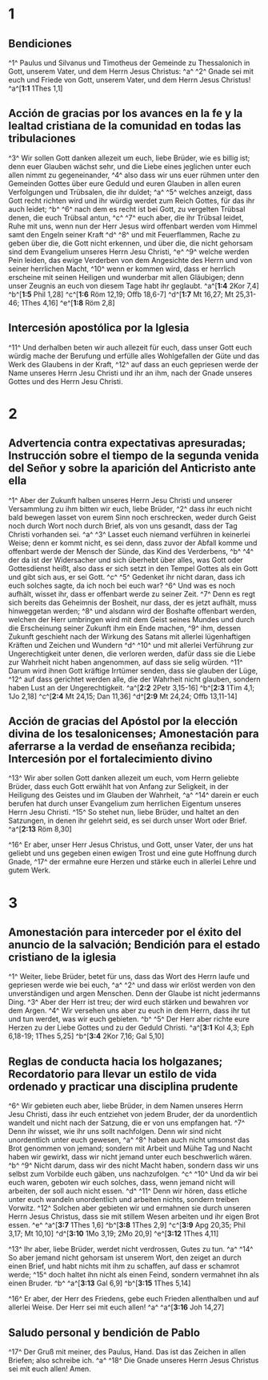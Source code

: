 # 1
## Bendiciones
^1^ Paulus und Silvanus und Timotheus der Gemeinde zu Thessalonich in Gott, unserem Vater, und dem Herrn Jesus Christus: ^a^ ^2^ Gnade sei mit euch und Friede von Gott, unserem Vater, und dem Herrn Jesus Christus!
^a^[**1:1** 1Thes 1,1]

## Acción de gracias por los avances en la fe y la lealtad cristiana de la comunidad en todas las tribulaciones
^3^ Wir sollen Gott danken allezeit um euch, liebe Brüder, wie es billig ist; denn euer Glauben wächst sehr, und die Liebe eines jeglichen unter euch allen nimmt zu gegeneinander, ^4^ also dass wir uns euer rühmen unter den Gemeinden Gottes über eure Geduld und euren Glauben in allen euren Verfolgungen und Trübsalen, die ihr duldet; ^a^ ^5^ welches anzeigt, dass Gott recht richten wird und ihr würdig werdet zum Reich Gottes, für das ihr auch leidet; ^b^ ^6^ nach dem es recht ist bei Gott, zu vergelten Trübsal denen, die euch Trübsal antun, ^c^ ^7^ euch aber, die ihr Trübsal leidet, Ruhe mit uns, wenn nun der Herr Jesus wird offenbart werden vom Himmel samt den Engeln seiner Kraft ^d^ ^8^ und mit Feuerflammen, Rache zu geben über die, die Gott nicht erkennen, und über die, die nicht gehorsam sind dem Evangelium unseres Herrn Jesu Christi, ^e^ ^9^ welche werden Pein leiden, das ewige Verderben von dem Angesichte des Herrn und von seiner herrlichen Macht, ^10^ wenn er kommen wird, dass er herrlich erscheine mit seinen Heiligen und wunderbar mit allen Gläubigen; denn unser Zeugnis an euch von diesem Tage habt ihr geglaubt.
^a^[**1:4** 2Kor 7,4] ^b^[**1:5** Phil 1,28] ^c^[**1:6** Röm 12,19; Offb 18,6-7] ^d^[**1:7** Mt 16,27; Mt 25,31-46; 1Thes 4,16] ^e^[**1:8** Röm 2,8]

## Intercesión apostólica por la Iglesia
^11^ Und derhalben beten wir auch allezeit für euch, dass unser Gott euch würdig mache der Berufung und erfülle alles Wohlgefallen der Güte und das Werk des Glaubens in der Kraft, ^12^ auf dass an euch gepriesen werde der Name unseres Herrn Jesu Christi und ihr an ihm, nach der Gnade unseres Gottes und des Herrn Jesu Christi.

# 2
## Advertencia contra expectativas apresuradas; Instrucción sobre el tiempo de la segunda venida del Señor y sobre la aparición del Anticristo ante ella
^1^ Aber der Zukunft halben unseres Herrn Jesu Christi und unserer Versammlung zu ihm bitten wir euch, liebe Brüder, ^2^ dass ihr euch nicht bald bewegen lasset von eurem Sinn noch erschrecken, weder durch Geist noch durch Wort noch durch Brief, als von uns gesandt, dass der Tag Christi vorhanden sei. ^a^ ^3^ Lasset euch niemand verführen in keinerlei Weise; denn er kommt nicht, es sei denn, dass zuvor der Abfall komme und offenbart werde der Mensch der Sünde, das Kind des Verderbens, ^b^ ^4^ der da ist der Widersacher und sich überhebt über alles, was Gott oder Gottesdienst heißt, also dass er sich setzt in den Tempel Gottes als ein Gott und gibt sich aus, er sei Gott. ^c^ ^5^ Gedenket ihr nicht daran, dass ich euch solches sagte, da ich noch bei euch war? ^6^ Und was es noch aufhält, wisset ihr, dass er offenbart werde zu seiner Zeit. ^7^ Denn es regt sich bereits das Geheimnis der Bosheit, nur dass, der es jetzt aufhält, muss hinweggetan werden; ^8^ und alsdann wird der Boshafte offenbart werden, welchen der Herr umbringen wird mit dem Geist seines Mundes und durch die Erscheinung seiner Zukunft ihm ein Ende machen, ^9^ ihm, dessen Zukunft geschieht nach der Wirkung des Satans mit allerlei lügenhaftigen Kräften und Zeichen und Wundern ^d^ ^10^ und mit allerlei Verführung zur Ungerechtigkeit unter denen, die verloren werden, dafür dass sie die Liebe zur Wahrheit nicht haben angenommen, auf dass sie selig würden. ^11^ Darum wird ihnen Gott kräftige Irrtümer senden, dass sie glauben der Lüge, ^12^ auf dass gerichtet werden alle, die der Wahrheit nicht glauben, sondern haben Lust an der Ungerechtigkeit.
^a^[**2:2** 2Petr 3,15-16] ^b^[**2:3** 1Tim 4,1; 1Jo 2,18] ^c^[**2:4** Mt 24,15; Dan 11,36] ^d^[**2:9** Mt 24,24; Offb 13,11-14]

## Acción de gracias del Apóstol por la elección divina de los tesalonicenses; Amonestación para aferrarse a la verdad de enseñanza recibida; Intercesión por el fortalecimiento divino
^13^ Wir aber sollen Gott danken allezeit um euch, vom Herrn geliebte Brüder, dass euch Gott erwählt hat von Anfang zur Seligkeit, in der Heiligung des Geistes und im Glauben der Wahrheit, ^a^ ^14^ darein er euch berufen hat durch unser Evangelium zum herrlichen Eigentum unseres Herrn Jesu Christi. ^15^ So stehet nun, liebe Brüder, und haltet an den Satzungen, in denen ihr gelehrt seid, es sei durch unser Wort oder Brief. 
^a^[**2:13** Röm 8,30]

^16^ Er aber, unser Herr Jesus Christus, und Gott, unser Vater, der uns hat geliebt und uns gegeben einen ewigen Trost und eine gute Hoffnung durch Gnade, ^17^ der ermahne eure Herzen und stärke euch in allerlei Lehre und gutem Werk.

# 3
## Amonestación para interceder por el éxito del anuncio de la salvación; Bendición para el estado cristiano de la iglesia
^1^ Weiter, liebe Brüder, betet für uns, dass das Wort des Herrn laufe und gepriesen werde wie bei euch, ^a^ ^2^ und dass wir erlöst werden von den unverständigen und argen Menschen. Denn der Glaube ist nicht jedermanns Ding. ^3^ Aber der Herr ist treu; der wird euch stärken und bewahren vor dem Argen. ^4^ Wir versehen uns aber zu euch in dem Herrn, dass ihr tut und tun werdet, was wir euch gebieten. ^b^ ^5^ Der Herr aber richte eure Herzen zu der Liebe Gottes und zu der Geduld Christi.
^a^[**3:1** Kol 4,3; Eph 6,18-19; 1Thes 5,25] ^b^[**3:4** 2Kor 7,16; Gal 5,10]

## Reglas de conducta hacia los holgazanes; Recordatorio para llevar un estilo de vida ordenado y practicar una disciplina prudente
^6^ Wir gebieten euch aber, liebe Brüder, in dem Namen unseres Herrn Jesu Christi, dass ihr euch entziehet von jedem Bruder, der da unordentlich wandelt und nicht nach der Satzung, die er von uns empfangen hat. ^7^ Denn ihr wisset, wie ihr uns sollt nachfolgen. Denn wir sind nicht unordentlich unter euch gewesen, ^a^ ^8^ haben auch nicht umsonst das Brot genommen von jemand; sondern mit Arbeit und Mühe Tag und Nacht haben wir gewirkt, dass wir nicht jemand unter euch beschwerlich wären. ^b^ ^9^ Nicht darum, dass wir des nicht Macht haben, sondern dass wir uns selbst zum Vorbilde euch gäben, uns nachzufolgen. ^c^ ^10^ Und da wir bei euch waren, geboten wir euch solches, dass, wenn jemand nicht will arbeiten, der soll auch nicht essen. ^d^ ^11^ Denn wir hören, dass etliche unter euch wandeln unordentlich und arbeiten nichts, sondern treiben Vorwitz. ^12^ Solchen aber gebieten wir und ermahnen sie durch unseren Herrn Jesus Christus, dass sie mit stillem Wesen arbeiten und ihr eigen Brot essen. ^e^ 
^a^[**3:7** 1Thes 1,6] ^b^[**3:8** 1Thes 2,9] ^c^[**3:9** Apg 20,35; Phil 3,17; Mt 10,10] ^d^[**3:10** 1Mo 3,19; 2Mo 20,9] ^e^[**3:12** 1Thes 4,11]

^13^ Ihr aber, liebe Brüder, werdet nicht verdrossen, Gutes zu tun. ^a^ ^14^ So aber jemand nicht gehorsam ist unserem Wort, den zeiget an durch einen Brief, und habt nichts mit ihm zu schaffen, auf dass er schamrot werde; ^15^ doch haltet ihn nicht als einen Feind, sondern vermahnet ihn als einen Bruder. ^b^ 
^a^[**3:13** Gal 6,9] ^b^[**3:15** 1Thes 5,14]

^16^ Er aber, der Herr des Friedens, gebe euch Frieden allenthalben und auf allerlei Weise. Der Herr sei mit euch allen! ^a^ 
^a^[**3:16** Joh 14,27]

## Saludo personal y bendición de Pablo
^17^ Der Gruß mit meiner, des Paulus, Hand. Das ist das Zeichen in allen Briefen; also schreibe ich. ^a^ ^18^ Die Gnade unseres Herrn Jesus Christus sei mit euch allen! Amen.